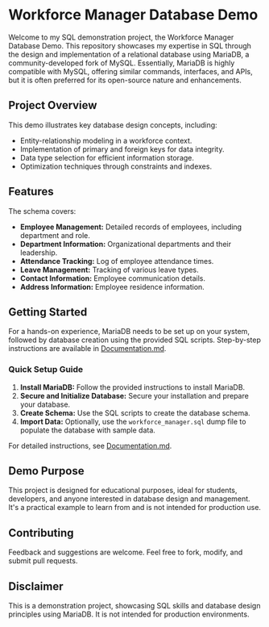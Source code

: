 # Workforce Manager Database Demo

Welcome to my SQL demonstration project, the Workforce Manager Database Demo. This repository showcases my expertise in SQL through the design and implementation of a relational database using MariaDB, a community-developed fork of MySQL. Essentially, MariaDB is highly compatible with MySQL, offering similar commands, interfaces, and APIs, but it is often preferred for its open-source nature and enhancements.

## Project Overview

This demo illustrates key database design concepts, including:

- Entity-relationship modeling in a workforce context.
- Implementation of primary and foreign keys for data integrity.
- Data type selection for efficient information storage.
- Optimization techniques through constraints and indexes.

## Features

The schema covers:

- **Employee Management:** Detailed records of employees, including department and role.
- **Department Information:** Organizational departments and their leadership.
- **Attendance Tracking:** Log of employee attendance times.
- **Leave Management:** Tracking of various leave types.
- **Contact Information:** Employee communication details.
- **Address Information:** Employee residence information.

## Getting Started

For a hands-on experience, MariaDB needs to be set up on your system, followed by database creation using the provided SQL scripts. Step-by-step instructions are available in [Documentation.md](./Documentation.md).

### Quick Setup Guide

1. **Install MariaDB:** Follow the provided instructions to install MariaDB.
2. **Secure and Initialize Database:** Secure your installation and prepare your database.
3. **Create Schema:** Use the SQL scripts to create the database schema.
4. **Import Data:** Optionally, use the `workforce_manager.sql` dump file to populate the database with sample data.

For detailed instructions, see [Documentation.md](./Documentation.md).

## Demo Purpose

This project is designed for educational purposes, ideal for students, developers, and anyone interested in database design and management. It's a practical example to learn from and is not intended for production use.

## Contributing

Feedback and suggestions are welcome. Feel free to fork, modify, and submit pull requests.

## Disclaimer

This is a demonstration project, showcasing SQL skills and database design principles using MariaDB. It is not intended for production environments.

